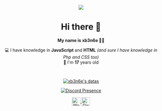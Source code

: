 <p align="center">
  <a href="https://github.com/xb3n6e">
    <img src="https://komarev.com/ghpvc/?username=xb3n6e&color=blue">
  </a>
</p>
<h1 align="center">Hi there 👋</h1>
<p align="center"><b>My name is xb3n6e 👨‍💻</b></p>
<p align="center">💻 I have knowledge in <b>JavaScript</b> and <b>HTML</b> <i>(and sure I have knowledge in Php and CSS too)</i><br>🤵 I'm <b>17</b> years old</p>

</br>

<p align="center">
  <a href="https://github.com/xb3n6e">
    <img align="center" src="https://github-readme-stats.vercel.app/api?username=xb3n6e&show_icons=true&theme=blueberry&count_private=true&locale=en" alt="xb3n6e's datas"/>
  </a>
</p>

<p align="center">
  <a href="https://discord.com/users/330861775203336194" target="_blank" rel="nofollow">
    <img align="center" src="https://lanyard-profile-readme.vercel.app/api/1102879568852951121?theme=dark&hideDiscrim=true&borderRadius=30px&hideActivity=whenNotUsed" alt="Discord Presence">
  </a>
</p>

<p align="center">
  <a href="https://xb3n6e.hu/">
    <img align="center" alt="WebSite" width="28px" src="https://www.svgrepo.com/show/197996/internet.svg" />
  </a>
  <a href="https://xb3n6e.hu/discord">
    <img align="center" alt="Discord" width="28px" src="https://www.svgrepo.com/show/353655/discord-icon.svg" />
  </a>
</p>
